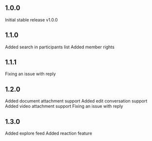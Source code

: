 ## 1.0.0

Initial stable release v1.0.0

## 1.1.0

Added search in participants list
Added member rights

## 1.1.1

Fixing an issue with reply

## 1.2.0

Added document attachment support
Added edit conversation support
Added video attachment support
Fixing an issue with reply

## 1.3.0

Added explore feed
Added reaction feature
